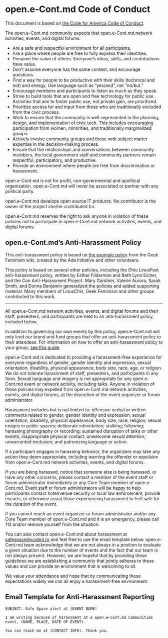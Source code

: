 # open.e-Cont.md Code of Conduct

This document is based on [the Code for America Code of Conduct](https://github.com/codeforamerica/codeofconduct).

The open.e-Cont.md community expects that open.e-Cont.md network activities, events, and digital forums:

* Are a safe and respectful environment for all participants.
* Are a place where people are free to fully express their identities.
* Presume the value of others. Everyone’s ideas, skills, and contributions have value.
* Don’t assume everyone has the same context, and encourage questions.
* Find a way for people to be productive with their skills (technical and not) and energy. Use language such as “yes/and”, not “no/but.”
* Encourage members and participants to listen as much as they speak.
* Strive to build tools that are open and free technology for public use. Activities that aim to foster public use, not private gain, are prioritized.
* Prioritize access for and input from those who are traditionally excluded from the civic process.
* Work to ensure that the community is well-represented in the planning, design, and implementation of civic tech. This includes encouraging participation from women, minorities, and traditionally marginalized groups.
* Actively involve community groups and those with subject matter expertise in the decision-making process.
* Ensure that the relationships and conversations between community members, the local government staff and community partners remain respectful, participatory, and productive.
* Provide an environment where people are free from discrimination or harassment.

open.e-Cont.md is not for profit, non-governmental and apolitical organization. open.e-Cont.md will never be associated or partner with any political party.

open.e-Cont.md develops open source IT products. No contributor is the owner of the project she/he contributed for.

open.e-Cont.md reserves the right to ask anyone in violation of these policies not to participate in open.e-Cont.md network activities, events, and digital forums.

## open.e-Cont.md’s Anti-Harassment Policy

This anti-harassment policy is based on [the example policy](http://geekfeminism.wikia.com/wiki/Conference_anti-harassment/Policy) from the Geek Feminism wiki, created by the Ada Initiative and other volunteers.

This policy is based on several other policies, including the Ohio LinuxFest anti-harassment policy, written by Esther Filderman and Beth Lynn Eicher, and the Con Anti-Harassment Project. Mary Gardiner, Valerie Aurora, Sarah Smith, and Donna Benjamin generalized the policies and added supporting material. Many members of LinuxChix, Geek Feminism and other groups contributed to this work.

---

All open.e-Cont.md network activities, events, and digital forums and their staff, presenters, and participants are held to an anti-harassment policy, included below.

In addition to governing our own events by this policy, open.e-Cont.md will only lend our brand and fund groups that offer an anti-harassment policy to their attendees. For information on how to offer an anti-harassment policy to your group, [see this guide](https://docs.google.com/document/d/1Zg2FDt7awgfCmdcbzMwKHMb1A7KDOhs_z7ibCb3TLLQ/view).

open.e-Cont.md is dedicated to providing a harassment-free experience for everyone regardless of gender, gender identity and expression, sexual orientation, disability, physical appearance, body size, race, age, or religion. We do not tolerate harassment of staff, presenters, and participants in any form. Sexual language and imagery is not appropriate for any open.e-Cont.md event or network activity, including talks. Anyone in violation of these policies may expelled from open.e-Cont.md network activities, events, and digital forums, at the discretion of the event organizer or forum administrator.

Harassment includes but is not limited to: offensive verbal or written comments related to gender, gender identity and expression, sexual orientation, disability, physical appearance, body size, race, religion; sexual images in public spaces; deliberate intimidation; stalking; following; harassing photography or recording; sustained disruption of talks or other events; inappropriate physical contact; unwelcome sexual attention; unwarranted exclusion; and patronizing language or action.

If a participant engages in harassing behavior, the organizers may take any action they deem appropriate, including warning the offender or expulsion from open.e-Cont.md network activities, events, and digital forums.

If you are being harassed, notice that someone else is being harassed, or have any other concerns, please contact a member of the event staff or forum administrator immediately or any Core Team member of open.e-Cont.md. Event staff or forum administrators will be happy to help participants contact hotel/venue security or local law enforcement, provide escorts, or otherwise assist those experiencing harassment to feel safe for the duration of the event.

If you cannot reach an event organizer or forum administrator and/or any Core Team member of open.e-Cont.md and it is an emergency, please call 112 and/or remove yourself from the situation.

You can also contact open.e-Cont.md about harassment at safespace@code4.ro and feel free to use the email template below. open.e-Cont.md team acknowledge that we are not always in a position to evaluate a given situation due to the number of events and the fact that our team is not always present. However, we are hopeful that by providing these guidelines we are establishing a community that jointly adheres to these values and can provide an environment that is welcoming to all.

We value your attendance and hope that by communicating these expectations widely we can all enjoy a harassment-free environment.

## Email Template for Anti-Harassment Reporting 

```
SUBJECT: Safe Space alert at [EVENT NAME]

I am writing because of harassment at a open.e-Cont.md Communities event, (NAME, PLACE, DATE OF EVENT).

You can reach me at (CONTACT INFO). Thank you.
```
